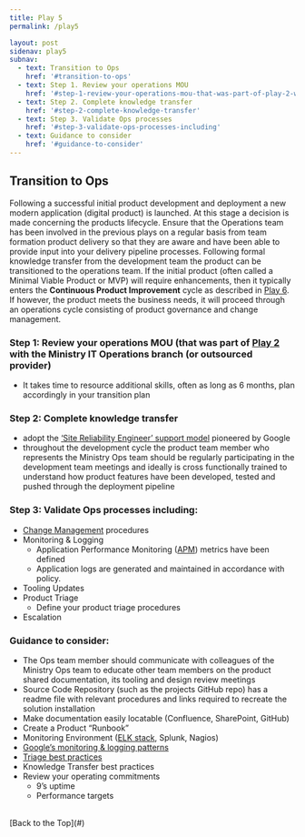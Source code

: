 ```yaml
---
title: Play 5
permalink: /play5

layout: post
sidenav: play5
subnav: 
  - text: Transition to Ops
    href: '#transition-to-ops'
  - text: Step 1. Review your operations MOU 
    href: '#step-1-review-your-operations-mou-that-was-part-of-play-2-with-the-ministry-it-operations-branch-or-outsourced-provider'
  - text: Step 2. Complete knowledge transfer
    href: '#step-2-complete-knowledge-transfer'
  - text: Step 3. Validate Ops processes
    href: '#step-3-validate-ops-processes-including'
  - text: Guidance to consider
    href: '#guidance-to-consider'
---
```

## Transition to Ops
Following a successful initial product development and deployment a new modern application (digital product) is launched. At this stage a decision is made  concerning the products lifecycle. Ensure that the Operations team has been involved in the previous plays on a regular basis from team formation product delivery so that they are aware and have been able to provide input into your delivery pipeline processes. Following formal  knowledge transfer from the development team the product can be transitioned to the operations team. If the initial product (often called a Minimal Viable Product or MVP) will require enhancements, then it typically enters the **Continuous Product Improvement** cycle as described in [Play 6](/CITZ-IMB-playbook/play6). If however, the product meets the business needs, it will proceed through an operations cycle consisting of product governance and change management. 

### Step 1: Review your operations MOU (that was part of [Play 2](/CITZ-IMB-playbook/play2) with the Ministry IT Operations branch (or outsourced provider)
- It takes time to resource additional skills, often as long as 6 months, plan accordingly in your transition plan

### Step 2: Complete knowledge transfer
- adopt the [‘Site Reliability Engineer’ support model](https://landing.google.com/sre/) pioneered by Google
- throughout the development cycle the product team member who represents the Ministry Ops team should be regularly participating in the development team meetings and ideally is cross functionally trained to understand how product features have been developed, tested and pushed through the deployment pipeline

### Step 3: Validate Ops processes including:
- [Change Management](https://en.wikipedia.org/wiki/Change_management) procedures
- Monitoring & Logging
  - Application Performance Monitoring ([APM](https://www.ea.oit.va.gov/EAOIT/docs/Oct_2016_Release_Docs/APM-2-2.pdf)) metrics have been defined
  - Application logs are generated and maintained in accordance with policy. 
- Tooling Updates
- Product Triage
  - Define your product triage procedures
- Escalation

### Guidance to consider:
- The Ops  team member should communicate  with colleagues of the Ministry Ops team to educate other team members on the product shared documentation, its tooling and design review meetings
- Source Code Repository (such as the projects GitHub repo) has a readme file with relevant procedures and  links required to recreate the solution installation  
- Make documentation easily locatable (Confluence, SharePoint, GitHub)
- Create a Product “Runbook”
- Monitoring Environment ([ELK stack](https://logz.io/learn/complete-guide-elk-stack/), Splunk, Nagios)
- [Google’s monitoring & logging patterns](https://cloud.google.com/solutions/hybrid-and-multi-cloud-monitoring-and-logging-patterns)
- [Triage best practices](https://dzone.com/articles/agility-meets-process-how-to-triage-requests-to-ef)
- Knowledge Transfer best practices
- Review your operating commitments
  - 9’s uptime
  - Performance targets

<br/>
[Back to the Top](#)
